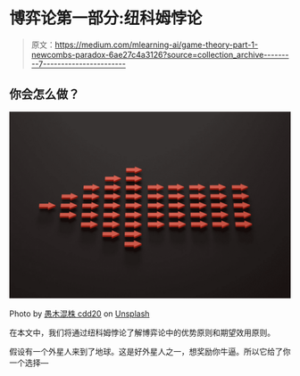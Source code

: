 # 博弈论第一部分:纽科姆悖论

> 原文：<https://medium.com/mlearning-ai/game-theory-part-1-newcombs-paradox-6ae27c4a3126?source=collection_archive---------7----------------------->

## 你会怎么做？

![](img/239908be052ddfa791b556ada71d630b.png)

Photo by [愚木混株 cdd20](https://unsplash.com/@cdd20?utm_source=medium&utm_medium=referral) on [Unsplash](https://unsplash.com?utm_source=medium&utm_medium=referral)

在本文中，我们将通过纽科姆悖论了解博弈论中的优势原则和期望效用原则。

假设有一个外星人来到了地球。这是好外星人之一，想奖励你牛逼。所以它给了你一个选择—